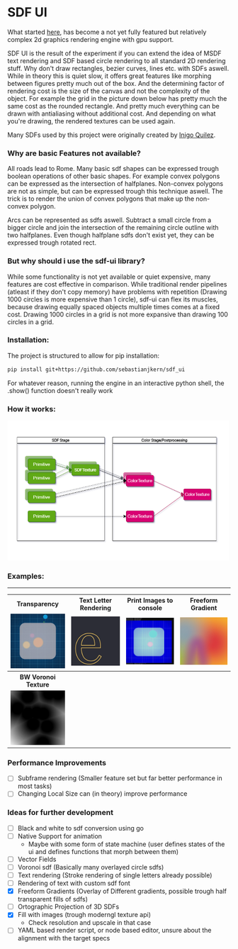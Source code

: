 # SDF UI

What started [here](https://github.com/sebastianjkern/metaballs), has become a not yet fully featured but relatively complex 2d graphics rendering engine with gpu support.

SDF UI is the result of the experiment if you can extend the idea of MSDF text rendering and SDF based circle rendering to all standard 2D rendering stuff. Why don't draw rectangles, bezier curves, lines etc. with SDFs aswell. While in theory this is quiet slow, it offers great features like morphing between figures pretty much out of the box. And the determining factor of rendering cost is the size of the canvas and not the complexity of the object. For example the grid in the picture down below has pretty much the same cost as the rounded rectangle. And pretty much everything can be drawn with antialiasing without additional cost. And depending on what you're drawing, the rendered textures can be used again. 

Many SDFs used by this project were originally created by [Inigo Quilez](https://iquilezles.org/articles/distfunctions2d/).


### Why are basic Features not available?

All roads lead to Rome. Many basic sdf shapes can be expressed trough boolean operations of other basic shapes. For example convex polygons can be expressed as the intersection of halfplanes. Non-convex polygons are not as simple, but can be expressed trough this technique aswell. The trick is to render the union of convex polygons that make up the non-convex polygon.

Arcs can be represented as sdfs aswell. Subtract a small circle from a bigger circle and join the intersection of the remaining circle outline with two halfplanes. Even though halfplane sdfs don't exist yet, they can be expressed trough rotated rect. 

### But why should i use the sdf-ui library?

While some functionality is not yet available or quiet expensive, many features are cost effective in comparison. While traditional render pipelines (atleast if they don't copy memory) have problems with repetition (Drawing 1000 circles is more expensive than 1 circle), sdf-ui can flex its muscles, because drawing equally spaced objects multiple times comes at a fixed cost. Drawing 1000 circles in a grid is not more expansive than drawing 100 circles in a grid.

### Installation:

The project is structured to allow for pip installation:

```bash
pip install git+https://github.com/sebastianjkern/sdf_ui
```

For whatever reason, running the engine in an interactive python shell, the .show() function doesn't really work

### How it works:

<img src="./sdf_ui_diagram.png" width="500">

### Examples:
___

<table>
    <tr>
        <th>Transparency</th>    
        <th>Text Letter Rendering</th>
        <th>Print Images to console</th>
        <th>Freeform Gradient</th>
    </tr>
    <tr>
        <td><img src="./image1.png" width="150"></td>
        <td><img src="./image2.png" width="150"></td>
        <td><img src="./console.png" width="150"></td>
        <td><img src="./image3.png" width="150"></td>
    </tr>
    <tr>
        <th>BW Voronoi Texture</th>    
        <th></th>
        <th></th>
        <th></th>
    </tr>
    <tr>
        <td><img src="./voronoi.png" width="150"></td>
        <td></td>
        <td></td>
        <td></td>
    </tr>
</table>

### Performance Improvements

- [ ] Subframe rendering (Smaller feature set but far better performance in most tasks)
- [ ] Changing Local Size can (in theory) improve performance

### Ideas for further development

- [ ] Black and white to sdf conversion using go
- [ ] Native Support for animation
    - Maybe with some form of state machine (user defines states of the ui and defines functions that morph between them)
- [ ] Vector Fields
- [ ] Voronoi sdf (Basically many overlayed circle sdfs)
- [ ] Text rendering (Stroke rendering of single letters already possible)
- [ ] Rendering of text with custom sdf font
- [x] Freeform Gradients (Overlay of Different gradients, possible trough half transparent fills of sdfs)
- [ ] Ortographic Projection of 3D SDFs
- [x] Fill with images (trough moderngl texture api)
    - Check resolution and upscale in that case
- [ ] YAML based render script, or node based editor, unsure about the alignment with the target specs
